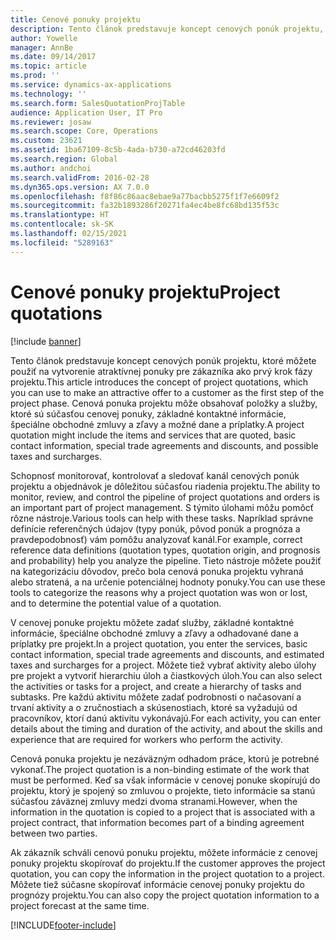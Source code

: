 ```yaml
---
title: Cenové ponuky projektu
description: Tento článok predstavuje koncept cenových ponúk projektu, ktoré môžete použiť na vytvorenie atraktívnej ponuky pre zákazníka ako prvý krok fázy projektu. Cenová ponuka projektu môže obsahovať položky a služby, ktoré sú súčasťou cenovej ponuky, základné kontaktné informácie, špeciálne obchodné zmluvy a zľavy a možné dane a príplatky.
author: Yowelle
manager: AnnBe
ms.date: 09/14/2017
ms.topic: article
ms.prod: ''
ms.service: dynamics-ax-applications
ms.technology: ''
ms.search.form: SalesQuotationProjTable
audience: Application User, IT Pro
ms.reviewer: josaw
ms.search.scope: Core, Operations
ms.custom: 23621
ms.assetid: 1ba67109-8c5b-4ada-b730-a72cd46203fd
ms.search.region: Global
ms.author: andchoi
ms.search.validFrom: 2016-02-28
ms.dyn365.ops.version: AX 7.0.0
ms.openlocfilehash: f8f86c86aac8ebae9a77bacbb5275f1f7e6609f2
ms.sourcegitcommit: fa32b1893286f20271fa4ec4be8fc68bd135f53c
ms.translationtype: HT
ms.contentlocale: sk-SK
ms.lasthandoff: 02/15/2021
ms.locfileid: "5289163"
---
```

# <a name="project-quotations"></a><span data-ttu-id="628ad-104">Cenové ponuky projektu</span><span class="sxs-lookup"><span data-stu-id="628ad-104">Project quotations</span></span>

[!include [banner](../includes/banner.md)]

<span data-ttu-id="628ad-105">Tento článok predstavuje koncept cenových ponúk projektu, ktoré môžete použiť na vytvorenie atraktívnej ponuky pre zákazníka ako prvý krok fázy projektu.</span><span class="sxs-lookup"><span data-stu-id="628ad-105">This article introduces the concept of project quotations, which you can use to make an attractive offer to a customer as the first step of the project phase.</span></span> <span data-ttu-id="628ad-106">Cenová ponuka projektu môže obsahovať položky a služby, ktoré sú súčasťou cenovej ponuky, základné kontaktné informácie, špeciálne obchodné zmluvy a zľavy a možné dane a príplatky.</span><span class="sxs-lookup"><span data-stu-id="628ad-106">A project quotation might include the items and services that are quoted, basic contact information, special trade agreements and discounts, and possible taxes and surcharges.</span></span> 

<span data-ttu-id="628ad-107">Schopnosť monitorovať, kontrolovať a sledovať kanál cenových ponúk projektu a objednávok je dôležitou súčasťou riadenia projektu.</span><span class="sxs-lookup"><span data-stu-id="628ad-107">The ability to monitor, review, and control the pipeline of project quotations and orders is an important part of project management.</span></span> <span data-ttu-id="628ad-108">S týmito úlohami môžu pomôcť rôzne nástroje.</span><span class="sxs-lookup"><span data-stu-id="628ad-108">Various tools can help with these tasks.</span></span> <span data-ttu-id="628ad-109">Napríklad správne definície referenčných údajov (typy ponúk, pôvod ponúk a prognóza a pravdepodobnosť) vám pomôžu analyzovať kanál.</span><span class="sxs-lookup"><span data-stu-id="628ad-109">For example, correct reference data definitions (quotation types, quotation origin, and prognosis and probability) help you analyze the pipeline.</span></span> <span data-ttu-id="628ad-110">Tieto nástroje môžete použiť na kategorizáciu dôvodov, prečo bola cenová ponuka projektu vyhraná alebo stratená, a na určenie potenciálnej hodnoty ponuky.</span><span class="sxs-lookup"><span data-stu-id="628ad-110">You can use these tools to categorize the reasons why a project quotation was won or lost, and to determine the potential value of a quotation.</span></span> 

<span data-ttu-id="628ad-111">V cenovej ponuke projektu môžete zadať služby, základné kontaktné informácie, špeciálne obchodné zmluvy a zľavy a odhadované dane a príplatky pre projekt.</span><span class="sxs-lookup"><span data-stu-id="628ad-111">In a project quotation, you enter the services, basic contact information, special trade agreements and discounts, and estimated taxes and surcharges for a project.</span></span> <span data-ttu-id="628ad-112">Môžete tiež vybrať aktivity alebo úlohy pre projekt a vytvoriť hierarchiu úloh a čiastkových úloh.</span><span class="sxs-lookup"><span data-stu-id="628ad-112">You can also select the activities or tasks for a project, and create a hierarchy of tasks and subtasks.</span></span> <span data-ttu-id="628ad-113">Pre každú aktivitu môžete zadať podrobnosti o načasovaní a trvaní aktivity a o zručnostiach a skúsenostiach, ktoré sa vyžadujú od pracovníkov, ktorí danú aktivitu vykonávajú.</span><span class="sxs-lookup"><span data-stu-id="628ad-113">For each activity, you can enter details about the timing and duration of the activity, and about the skills and experience that are required for workers who perform the activity.</span></span> 

<span data-ttu-id="628ad-114">Cenová ponuka projektu je nezáväzným odhadom práce, ktorú je potrebné vykonať.</span><span class="sxs-lookup"><span data-stu-id="628ad-114">The project quotation is a non-binding estimate of the work that must be performed.</span></span> <span data-ttu-id="628ad-115">Keď sa však informácie v cenovej ponuke skopírujú do projektu, ktorý je spojený so zmluvou o projekte, tieto informácie sa stanú súčasťou záväznej zmluvy medzi dvoma stranami.</span><span class="sxs-lookup"><span data-stu-id="628ad-115">However, when the information in the quotation is copied to a project that is associated with a project contract, that information becomes part of a binding agreement between two parties.</span></span> 

<span data-ttu-id="628ad-116">Ak zákazník schváli cenovú ponuku projektu, môžete informácie z cenovej ponuky projektu skopírovať do projektu.</span><span class="sxs-lookup"><span data-stu-id="628ad-116">If the customer approves the project quotation, you can copy the information in the project quotation to a project.</span></span> <span data-ttu-id="628ad-117">Môžete tiež súčasne skopírovať informácie cenovej ponuky projektu do prognózy projektu.</span><span class="sxs-lookup"><span data-stu-id="628ad-117">You can also copy the project quotation information to a project forecast at the same time.</span></span>





[!INCLUDE[footer-include](../includes/footer-banner.md)]
